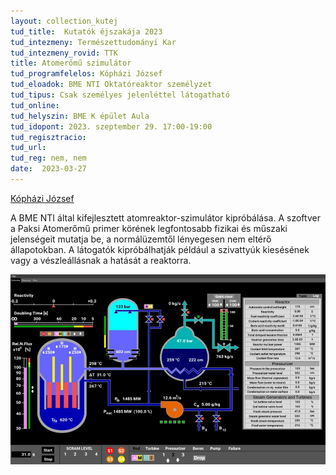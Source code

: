 ```yaml
---
layout: collection_kutej
tud_title:  Kutatók éjszakája 2023
tud_intezmeny: Természettudományi Kar
tud_intezmeny_rovid: TTK
title: Atomerőmű szimulátor
tud_programfelelos: Kópházi József
tud_eloadok: BME NTI Oktatóreaktor személyzet
tud_tipus: Csak személyes jelenléttel látogatható
tud_online: 
tud_helyszin: BME K épület Aula
tud_idopont: 2023. szeptember 29. 17:00-19:00
tud_regisztracio: 
tud_url: 
tud_reg: nem, nem
date:  2023-03-27
---
```


[Kópházi József](http://www.reak.bme.hu/munkatars/oktatok/kophazi-jozsef.html)

A BME NTI által kifejlesztett atomreaktor-szimulátor kipróbálása. A szoftver a Paksi Atomerőmű primer körének legfontosabb fizikai és műszaki jelenségeit mutatja be, a normálüzemtől lényegesen nem eltérő állapotokban. A látogatók kipróbálhatják például a szivattyúk kiesésének vagy a vészleállásnak a hatását a reaktorra.

![Atomerőmű szimulátor](images/atomeromu-szimulator.jpg)

